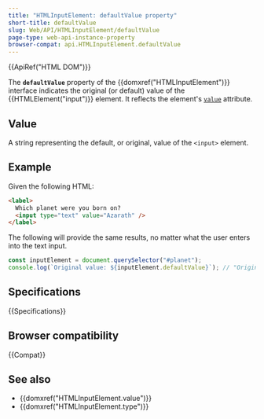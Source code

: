 ```yaml
---
title: "HTMLInputElement: defaultValue property"
short-title: defaultValue
slug: Web/API/HTMLInputElement/defaultValue
page-type: web-api-instance-property
browser-compat: api.HTMLInputElement.defaultValue
---
```


{{ApiRef("HTML DOM")}}

The **`defaultValue`** property of the {{domxref("HTMLInputElement")}} interface indicates the original (or default) value of the {{HTMLElement("input")}} element. It reflects the element's [`value`](/en-US/docs/Web/HTML/Element/input#value) attribute.

## Value

A string representing the default, or original, value of the `<input>` element.

## Example

Given the following HTML:

```html
<label>
  Which planet were you born on?
  <input type="text" value="Azarath" />
</label>
```

The following will provide the same results, no matter what the user enters into the text input.

```js
const inputElement = document.querySelector("#planet");
console.log(`Original value: ${inputElement.defaultValue}`); // "Original value: Azarath"
```

## Specifications

{{Specifications}}

## Browser compatibility

{{Compat}}

## See also

- {{domxref("HTMLInputElement.value")}}
- {{domxref("HTMLInputElement.type")}}
